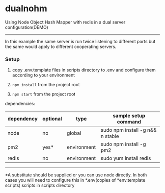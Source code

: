 # dualnohm
Using Node Object Hash Mapper with redis in a dual server configuration(DEMO)
***
In this example the same server is run twice listening to different ports but the same would apply to different cooperating servers.
### Setup
1. copy .env.template files in scripts directory to .env and configure them according to your environment

2. ```npm install``` from the project root

3. ```npm start``` from the project root


dependencies:

|   dependency  |   optional    |   type        |   sample setup command                |
|   ----------  |   ---------   |   ----        |   --------------------                |
|   node        |   no          |   global      |   sudo npm install -g n&& n stable    |
|   pm2         |   yes*        |   environment |   sudo npm install -g pm2             |
|   redis       |   no          |   environment |   sudo yum install redis              |

***
*A substitute should be supplied or you can use node directly. In both cases you will need to configure this in  *.env(copies of *env.template scripts) scripts in scripts directory
